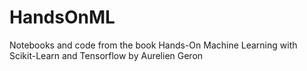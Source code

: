# HandsOnML
Notebooks and code from the book Hands-On Machine Learning with Scikit-Learn and Tensorflow by Aurelien Geron

